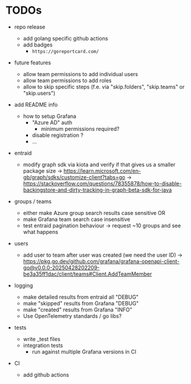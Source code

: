 # TODOs

- repo release
    - add golang specific github actions
    - add badges
        - `https://goreportcard.com/`

- future features
    - allow team permissions to add individual users
    - allow team permissions to add roles
    - allow to skip specific steps (f.e. via "skip.folders", "skip.teams" or "skip.users")

- add README info
    - how to setup Grafana
        - "Azure AD" auth
            - minimum permissions required?
        - disable registration ?
        - ...

- entraid
    - modify graph sdk via kiota and verify if that gives us a smaller package size
        -> https://learn.microsoft.com/en-gb/graph/sdks/customize-client?tabs=go
        -> https://stackoverflow.com/questions/78355878/how-to-disable-backingstore-and-dirty-tracking-in-graph-beta-sdk-for-java

- groups / teams
    - either make Azure group search results case sensitive OR
    - make Grafana team search case insensitive
    - test entraid pagination behaviour -> request ~10 groups and see what happens

- users
    - add user to team after user was created (we need the user ID)
        -> https://pkg.go.dev/github.com/grafana/grafana-openapi-client-go@v0.0.0-20250428202209-be3a35ff1dac/client/teams#Client.AddTeamMember

- logging
    - make detailed results from entraid all "DEBUG"
    - make "skipped" results from Grafana "DEBUG"
    - make "created" results from Grafana "INFO"
    - Use OpenTelemetry standards / go libs?

- tests
    - write _test files
    - integration tests
        - run against multiple Grafana versions in CI

- CI
    - add github actions
